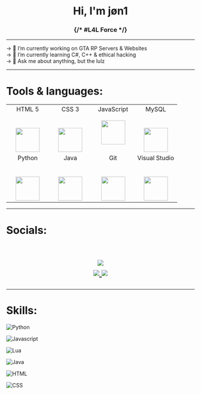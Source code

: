 <h1 align="center">Hi, I'm jøn1</h1>
<h3 align="center">{/* #L4L Force */}</h3>

<hr>
-> 🚀 I’m currently working on GTA RP Servers & Websites <br>
-> 🧬 I’m currently learning C#, C++ & ethical hacking <br>
-> 💬 Ask me about anything, but the lulz </br>
<hr>
<h1 align="left">Tools & languages:</h1>


<table>
  <tbody>
    <tr valign="top">
      <td width="25%" align="center">
        <span>HTML 5</span><br><br><br>
        <img height="64px" src="https://cdn.svgporn.com/logos/html-5.svg">
      </td>
      <td width="25%" align="center">
        <span>CSS 3</span><br><br><br>
        <img height="64px" src="https://cdn.svgporn.com/logos/css-3.svg">
      </td>
      <td width="25%" align="center">
          <span>JavaScript</span><br><br>
        <img height="64px" src="https://cdn.svgporn.com/logos/javascript.svg">
      </td>
      <td width="25%" align="center">
        <span>MySQL
        </span><br><br><br>
        <img height="64px" src="https://www.vectorlogo.zone/logos/mysql/mysql-ar21.svg">
      </td>
    </tr>
    <tr valign="top">
      <td width="25%" align="center">
        <span>Python
        </span><br><br><br>
        <img height="64px" src="https://cdn4.iconfinder.com/data/icons/logos-and-brands/512/267_Python_logo-128.png">
      </td>
      <td width="25%" align="center">
        <span>Java
        </span><br><br><br>
        <img height="64px" src="https://www.vectorlogo.zone/logos/java/java-ar21.svg">
      </td>
      <td width="25%" align="center">
        <span>Git</span><br><br><br>
        <img height="64px" src="https://cdn.svgporn.com/logos/git-icon.svg">
      </td>
      <td width="25%" align="center">
        <span>Visual Studio</span><br><br><br>
        <img height="64px" src="https://cdn.svgporn.com/logos/visual-studio-code.svg">
      </td>
    </tr>
  </tbody>
</table>
<hr>

<h1 align="left">
Socials:
  
 
  <!-- https://img.shields.io/badge/Github-Parth%20Patel-black&?style=social&logo=Github -->



  <!-- https://img.shields.io/badge/Instagram-parth.__.27-red&?style=social&logo=Instagram -->

  <!-- https://img.shields.io/badge/Twitter-Parth%20Patel-blue&?style=social&logo=Twitter -->
 

<p align="center">
  <br/>

  <a href="https://github.com/0xj0n1">
    <img src="https://img.shields.io/badge/Github-%230A0A0A.svg?&style=flat-square&logo=Github&logoColor=white">  
  </a>


  <br/>

 
  <a href="https://www.instagram.com/0xj0n1/">
    <img src="https://img.shields.io/badge/Instagram-%23E4405F.svg?&style=flat-square&logo=instagram&logoColor=white">
  </a>

  <a href="https://twitter.com/0xj0n1">
    <img src="https://img.shields.io/badge/twitter-%230077D4.svg?&style=flat-square&logo=twitter&logoColor=white">
  </a>
</p>
</h1>
<hr>

<h1 align="left">
Skills:</h1>

![Python](https://img.shields.io/badge/Python-8%2F10-green)

![Javascript](https://img.shields.io/badge/JavaScript-7%2C5%2F10-important)  

![Lua](https://img.shields.io/badge/Lua-10%2F10-brightgreen)  

![Java](https://img.shields.io/badge/Java-8%2F10-green)

![HTML](https://img.shields.io/badge/HTML-9%2F10-green)  

![CSS](https://img.shields.io/badge/CSS-8%2C5%2F10-green)

